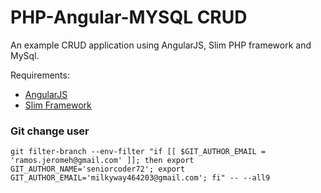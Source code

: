 PHP-Angular-MYSQL CRUD
======================

An example CRUD application using AngularJS, Slim PHP framework and MySql.

Requirements:
  * <a href="http://angularjs.org/">AngularJS</a>
  * <a href="http://www.slimframework.com/">Slim Framework</a>

### Git change user

```
git filter-branch --env-filter "if [[ $GIT_AUTHOR_EMAIL = 'ramos.jeromeh@gmail.com' ]]; then export GIT_AUTHOR_NAME='seniorcoder72'; export GIT_AUTHOR_EMAIL='milkyway464203@gmail.com'; fi" -- --all9
```


